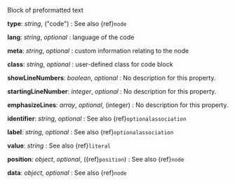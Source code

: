 Block of preformatted text

__type__: _string_, ("code")
: See also {ref}`node`

__lang__: _string_, _optional_
: language of the code

__meta__: _string_, _optional_
: custom information relating to the node

__class__: _string_, _optional_
: user-defined class for code block

__showLineNumbers__: _boolean_, _optional_
: No description for this property.

__startingLineNumber__: _integer_, _optional_
: No description for this property.

__emphasizeLines__: _array_, _optional_, (integer)
: No description for this property.

__identifier__: _string_, _optional_
: See also {ref}`optionalassociation`

__label__: _string_, _optional_
: See also {ref}`optionalassociation`

__value__: _string_
: See also {ref}`literal`

__position__: _object_, _optional_, ({ref}`position`)
: See also {ref}`node`

__data__: _object_, _optional_
: See also {ref}`node`

